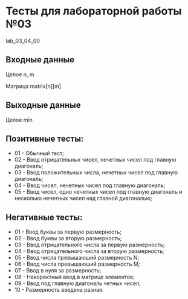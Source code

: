 # Тесты для лабораторной работы №03
lab_03_04_00
## Входные данные
Целое n, m

Матрица matrix[n][m]

## Выходные данные
Целое min

## Позитивные тесты:
- 01 - Обычный тест;
- 02 - Ввод отрицательных чисел, нечетных чисел под главную диагональ;
- 03 - Ввод положительных числа, нечетных чисел под главную диагональ;
- 04 - Ввод чисел, нечетных чисел под главную диагональ;
- 05 - Ввод чисел, одно нечетных чисел под главную диагональ и несколько нечетных чисел над главной диагональю;

## Негативные тесты:
- 01 - Ввод буквы за первую размерность;
- 02 - Ввод буквы за вторую размерность;
- 03 - Ввод отрицательного числа за первую размерность;
- 04 - Ввод отрицательного числа за вторую размерность;
- 05 - Ввод числа превышаюший размерность N;
- 06 - Ввод числа превышаюший размерность M;
- 07 - Ввод в нуля за размерность;
- 08 - Некоректный ввод в матрице элементов;
- 09 - Ввод под главную диагональ четных чисел;
- 10 - Размерность введена разная.